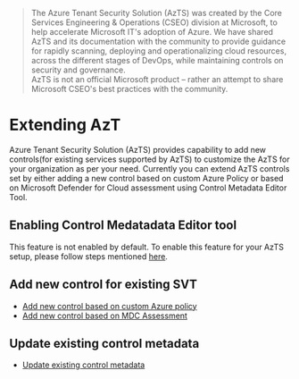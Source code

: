 > The Azure Tenant Security Solution (AzTS) was created by the Core Services Engineering & Operations (CSEO) division at Microsoft, to help accelerate Microsoft IT's adoption of Azure. We have shared AzTS and its documentation with the community to provide guidance for rapidly scanning, deploying and operationalizing cloud resources, across the different stages of DevOps, while maintaining controls on security and governance.
<br>AzTS is not an official Microsoft product – rather an attempt to share Microsoft CSEO's best practices with the community.

# Extending AzT
Azure Tenant Security Solution (AzTS) provides capability to add new controls(for existing services supported by AzTS) to customize the AzTS for your organization as per your need.
Currently you can extend AzTS controls set by either adding a new control based on custom Azure Policy or based on Microsoft Defender for Cloud assessment using Control Metadata Editor Tool. 

## Enabling Control Medatadata Editor tool
This feature is not enabled by default. To enable this feature for your AzTS setup, please follow steps mentioned [here](Prerequisites.md#prerequisite-azts-configurations-to-enable-control-medatadata-editor-toolcmet).

## Add new control for existing SVT

   - [Add new control based on custom Azure policy](AddControlForPolicy.md)
   - [Add new control based on MDC Assessment](AddControlForAssessment.md) 

## Update existing control metadata
   - [Update existing control metadata](UpdateControlMetadata.md)









